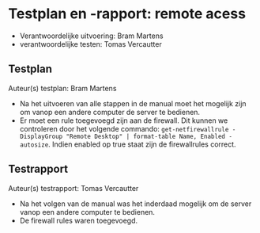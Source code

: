 # Testplan en -rapport: remote acess
* Verantwoordelijke uitvoering: Bram Martens
* verantwoordelijke testen: Tomas Vercautter

## Testplan

Auteur(s) testplan: Bram Martens

* Na het uitvoeren van alle stappen in de manual moet het mogelijk zijn om vanop een andere computer de server te bedienen.
* Er moet een rule toegevoegd zijn aan de firewall. Dit kunnen we controleren door het volgende commando: `get-netfirewallrule -DisplayGroup "Remote Desktop" | format-table Name, Enabled -autosize`. Indien enabled op true staat zijn de firewallrules correct.

## Testrapport

Auteur(s) testrapport: Tomas Vercautter

* Na het volgen van de manual was het inderdaad mogelijk om de server vanop een andere computer te bedienen. 
* De firewall rules waren toegevoegd.
